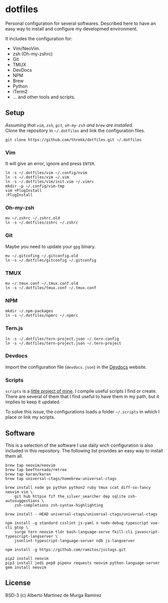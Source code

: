 # dotfiles

Personal configuration for several softwares. Described here to have an easy way
to install and configure my developmed environment.

It includes the configuration for:

- Vim/NeoVim.
- zsh (Oh-my-zshrc)
- Git
- TMUX
- DevDocs
- NPM
- Brew
- Python
- iTerm2
- ... and other tools and scripts.

## Setup
*Assuming that `vim`, `zsh`, `git`, `oh-my-zsh` and `brew` are installed.*   
Clone the repository in `~/.dotfiles` and link the configuration files.
```
git clone https://github.com/threkk/dotfiles.git ~/.dotfiles
```

### Vim
It will give an error, ignore and press `ENTER`.
```
ln -s ~/.dotfiles/vim ~/.config/nvim
ln -s ~/.dotfiles/vim ~/.vim
ln -s ~/.dotfiles/vim/init.vim ~/.vimrc
mkdir -p ~/.config/vim-tmp
vim +PlugInstall
:PlugInstall
```

### Oh-my-zsh
```
mv ~/.zshrc ~/.zshrc.old
ln -s ~/.dotfiles/zshrc ~/.zshrc
``` 

### Git
Maybe you need to update your `gpg` binary. 
```
mv ~/.gitcofing ~/.gitconfig.old
ln -s ~/.dotfiles/gitconfig ~/.gitconfig
```

### TMUX
```
mv ~/.tmux.conf ~/.tmux.conf.old
ln -s ~/.dotfiles/tmux.conf ~/.tmux.conf
```

### NPM
```
mkdir ~/.npm-packages
ln -s ~/.dotfiles/npmrc ~/.npmrc
```

### Tern.js
```
ln -s ~/.dotfiles/tern-project.json ~/.tern-config
ln -s ~/.dotfiles/tern-project.json ~/.tern-project
```

### Devdocs
Import the configuration file (`devdocs.json`) in the
[Devdocs](https://devdocs.io) website.

### Scripts
`scripts` is a [little project of mine](https://github.com/threkk/scripts).
I compile useful scripts I find or create. There are several of them that I find
useful to have them in my path, but it implies to keep it updated.

To solve this issue, the configurations loads a folder `~/.scripts` in which I
place or link my scripts.

## Software
This is a selection of the software I use daily wich configuration is also
included in this repository. The following list provides an easy way to install
them all.
```
brew tap neovim/neovim 
brew tap beeftornado/rmtree
brew tap karan/karan
brew tap universal-ctags/homebrew-universal-ctags

brew install node go python python2 ruby tmux ccat diff-so-fancy neovim vim \
    git hub httpie fzf the_silver_searcher dep sqlite zsh-autosuggestions \ 
    zsh-completions zsh-syntax-highlighting

brew install --HEAD universal-ctags/universal-ctags/universal-ctags

npm install -g standard csslint js-yaml n node-debug typescript vue-cli gtop \
    surge tern neovim tldr bash-language-serve fkill-cli javascript-typescript-langserver \
    jsonlint typescript-language-server ndb js-langserver

npm install -g https://github.com/ramitos/jsctags.git

pip2 install neovim
pip3 install jedi pep8 pipenv requests neovim python-language-server
gem install neovim
```

## License
BSD-3 (c) Alberto Martinez de Murga Ramirez
